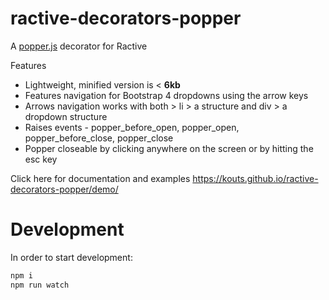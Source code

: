 # ractive-decorators-popper
A [popper.js](https://popper.js.org/) decorator for Ractive

Features
- Lightweight, minified version is &lt; **6kb**
- Features navigation for Bootstrap 4 dropdowns using the arrow keys
- Arrows navigation works with both > li > a structure and div > a dropdown structure
- Raises events - popper_before_open, popper_open, popper_before_close, popper_close
- Popper closeable by clicking anywhere on the screen or by hitting the esc key


Click here for documentation and examples
https://kouts.github.io/ractive-decorators-popper/demo/

# Development

In order to start development:

```sh
npm i
npm run watch
```